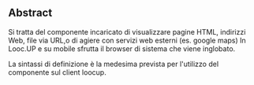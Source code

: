 ## Abstract
Si tratta del componente incaricato di visualizzare pagine HTML, indirizzi Web, file via URL,o di agiere con servizi web esterni (es. google maps)
In Looc.UP e su mobile sfrutta il browser di sistema che viene inglobato.

La sintassi di definizione è la medesima prevista per l'utilizzo del componente sul client loocup.
